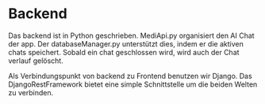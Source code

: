 # Backend
Das backend ist in Python geschrieben. MediApi.py organisiert den AI Chat der app. Der databaseManager.py unterstützt dies, indem er die aktiven chats speichert. Sobald ein chat geschlossen wird, wird auch der Chat verlauf gelöscht.

Als Verbindungspunkt von backend zu Frontend benutzen wir Django. Das DjangoRestFramework bietet eine simple Schnittstelle um die beiden Welten zu verbinden.
